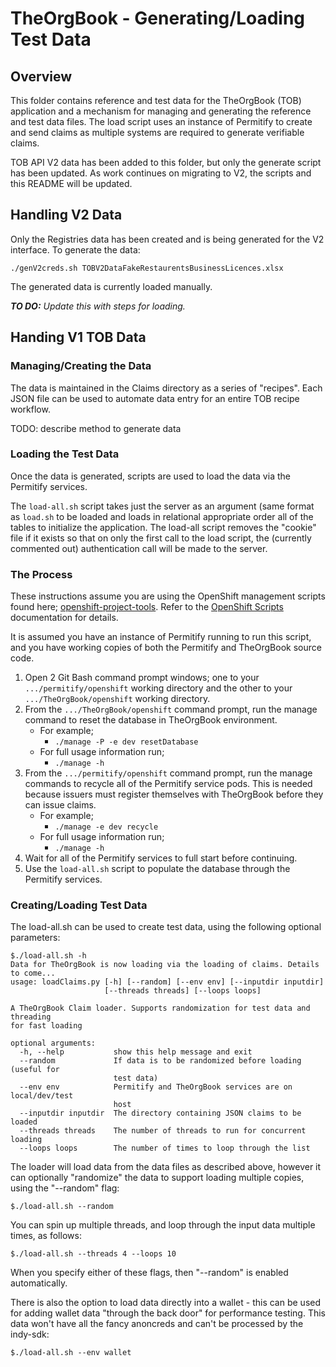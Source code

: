 # TheOrgBook - Generating/Loading Test Data

## Overview

This folder contains reference and test data for the TheOrgBook (TOB) application and a mechanism for managing and generating the reference and test data files. The load script uses an instance of Permitify to create and send claims as multiple systems are required to generate verifiable claims.

TOB API V2 data has been added to this folder, but only the generate script has been updated. As work continues on migrating to V2, the scripts and this README will be updated.

## Handling V2 Data

Only the Registries data has been created and is being generated for the V2 interface. To generate the data:

```
./genV2creds.sh TOBV2DataFakeRestaurentsBusinessLicences.xlsx
```

The generated data is currently loaded manually. 

***TO DO:** Update this with steps for loading.*

## Handing V1 TOB Data

### Managing/Creating the Data

The data is maintained in the Claims directory as a series of "recipes". Each JSON file can be used to automate data entry for an entire TOB recipe workflow.

TODO: describe method to generate data

### Loading the Test Data

Once the data is generated, scripts are used to load the data via the Permitify services.

The `load-all.sh` script takes just the server as an argument (same format as `load.sh` to be loaded and loads in relational appropriate order all of the tables to initialize the application.  The load-all script removes the "cookie" file if it exists so that on only the first call to the load script, the (currently commented out) authentication call will be made to the server.

### The Process


These instructions assume you are using the OpenShift management scripts found here; [openshift-project-tools](https://github.com/BCDevOps/openshift-project-tools).  Refer to the [OpenShift Scripts](https://github.com/BCDevOps/openshift-project-tools/blob/master/bin/README.md) documentation for details.

It is assumed you have an instance of Permitify running to run this script, and you have working copies of both the Permitify and TheOrgBook source code.

1. Open 2 Git Bash command prompt windows; one to your `.../permitify/openshift` working directory and the other to your `.../TheOrgBook/openshift` working directory.
2. From the `.../TheOrgBook/openshift` command prompt, run the manage command to reset the database in TheOrgBook environment.
    - For example; 
        - `./manage -P -e dev resetDatabase`
    - For full usage information run;
        - `./manage -h`
3. From the `.../permitify/openshift` command prompt, run the manage commands to recycle all of the Permitify service pods.  This is needed because issuers must register themselves with TheOrgBook before they can issue claims.
    - For example; 
        - `./manage -e dev recycle`
    - For full usage information run;
        - `./manage -h`
4. Wait for all of the Permitify services to full start before continuing.
5. Use the `load-all.sh` script to populate the database through the Permitify services.

### Creating/Loading Test Data

The load-all.sh can be used to create test data, using the following optional parameters:

```
$./load-all.sh -h
Data for TheOrgBook is now loading via the loading of claims. Details to come...
usage: loadClaims.py [-h] [--random] [--env env] [--inputdir inputdir]
                     [--threads threads] [--loops loops]

A TheOrgBook Claim loader. Supports randomization for test data and threading
for fast loading

optional arguments:
  -h, --help           show this help message and exit
  --random             If data is to be randomized before loading (useful for
                       test data)
  --env env            Permitify and TheOrgBook services are on local/dev/test
                       host
  --inputdir inputdir  The directory containing JSON claims to be loaded
  --threads threads    The number of threads to run for concurrent loading
  --loops loops        The number of times to loop through the list
```

The loader will load data from the data files as described above, however it can optionally "randomize" the data to support loading multiple copies, using the "--random" flag:

```
$./load-all.sh --random
```

You can spin up multiple threads, and loop through the input data multiple times, as follows:

```
$./load-all.sh --threads 4 --loops 10
```

When you specify either of these flags, then "--random" is enabled automatically.

There is also the option to load data directly into a wallet - this can be used for adding wallet data "through the back door" for performance testing.  This data won't have all the fancy anoncreds and can't be processed by the indy-sdk:

```
$./load-all.sh --env wallet
```
